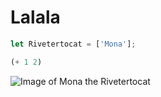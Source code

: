 # Lalala

```javascript
let Rivetertocat = ['Mona'];
```
```lisp
(+ 1 2)
```

![Image of  Mona the Rivetertocat](https://octodex.github.com/images/mona-the-rivetertocat.png)


